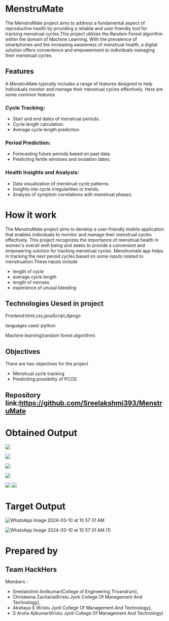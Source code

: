 # MenstruMate
The MenstruMate project aims to address a fundamental aspect of reproductive health by providing a reliable and user-friendly tool for tracking menstrual cycles.This project utilizes the Random Forest algorithm within the domain of Machine Learning. With the prevalence of smartphones and the increasing awareness of menstrual health, a digital solution offers convenience and empowerment to individuals managing their menstrual cycles.
## Features
A  MenstruMate typically includes a range of features designed to help individuals monitor and manage their menstrual cycles effectively. Here are some common features 
### Cycle Tracking:

* Start and end dates of menstrual periods.
* Cycle length calculation.
* Average cycle length prediction.
### Period Prediction:

* Forecasting future periods based on past data.
* Predicting fertile windows and ovulation dates.
### Health Insights and Analysis:

* Data visualization of menstrual cycle patterns.
* Insights into cycle irregularities or trends.
* Analysis of symptom correlations with menstrual phases.
# How it work
The MenstruMate project aims to develop a user-friendly mobile application that enables individuals to monitor and manage their menstrual cycles effectively. This project recognizes the importance of menstrual health in women's overall well-being and seeks to provide a convenient and empowering solution for tracking menstrual cycles.
Menstrumate app helps in tracking the next peroid cycles based on some inputs related to menstruation.These inputs include
* length of cycle
* average cycle length
* length of menses
* experience of unusal bleeding
## Technologies Uesed in project

Frontend:html,css,javaScript,django

languages used :python

Machine learning(random forest algorithm)
## Objectives
There are two objectives for the project 
* Menstrual cycle tracking
* Prediciting possibility of PCOS
## Repository link:https://github.com/Sreelakshmi393/MenstruMate
# Obtained Output
![](https://github.com/Sreelakshmi393/MenstruMate/assets/81372148/d4439e06-03c5-4b0f-b084-6df90f364272)

![](https://github.com/Sreelakshmi393/MenstruMate/assets/81372148/d7bbbe2b-a731-47a7-a19a-3fd82a1b829d)

![](https://github.com/Sreelakshmi393/MenstruMate/assets/81372148/b290e020-86ee-405b-a1eb-3338f7d2f039)

![](https://github.com/Sreelakshmi393/MenstruMate/assets/81372148/f6221d78-258f-475e-b315-8b9a26ee6c73)

![](https://github.com/Sreelakshmi393/MenstruMate/assets/81372148/8e187396-14e3-4d8c-8cdc-ab2534fb4bf4)
![](https://github.com/Sreelakshmi393/MenstruMate/assets/81372148/53628ea9-b3a0-4a38-a568-42b0e791f5b0)



# Target Output

![WhatsApp Image 2024-03-10 at 10 57 01 AM](https://github.com/Sreelakshmi393/MenstruMate/assets/81372148/9e42f605-e9bd-4050-8968-e9dd7bdb6ade)

![WhatsApp Image 2024-03-10 at 10 57 01 AM (1)](https://github.com/Sreelakshmi393/MenstruMate/assets/81372148/50715b39-b9da-47fa-89b2-65254223b77f)


# Prepared by
## Team HackHers

Members :
* Sreelakshmi Anilkumar(College of Engineering Trivandrum),
* Christeena Zacharia(Kristu Jyoti College Of Management And Technology),
* Akshaya S (Kristu Jyoti College Of Management And Technology),
* S Arsha Ajikumar(Kristu Jyoti College Of Management And Technology)






